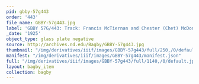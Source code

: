 ```yaml
---
pid: gbby-57g443
order: '443'
file_name: GBBY-57g443.jpg
label: 'GBBY 57G/443: Track: Francis McTiernan and Chester (Chet) McDonald - 1925'
_date: '1925'
object_type: glass plate negative
source: http://archives.nd.edu/Bagby/GBBY-57g443.jpg
thumbnail: "/img/derivatives/iiif/images/GBBY-57g443/full/250,/0/default.jpg"
manifest: "/img/derivatives/iiif/images/GBBY-57g443/manifest.json"
full: "/img/derivatives/iiif/images/GBBY-57g443/full/1140,/0/default.jpg"
layout: bagby_item
collection: bagby
---
```

